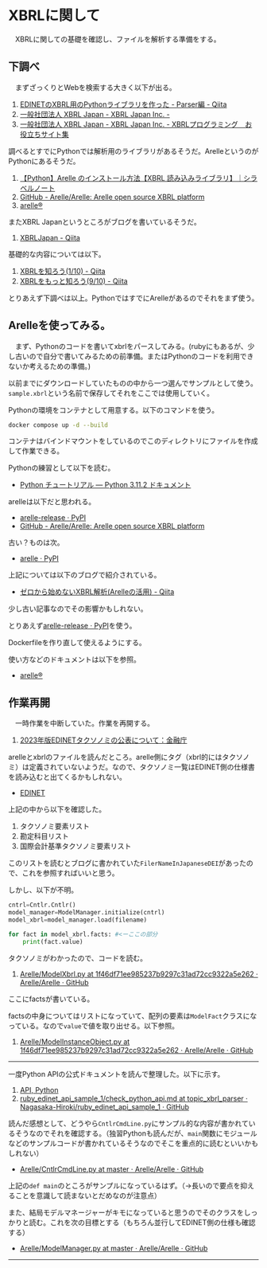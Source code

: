 # XBRLに関して
　XBRLに関しての基礎を確認し、ファイルを解析する準備をする。

## 下調べ
　まずざっくりとWebを検索する大きく以下が出る。

1. [EDINETのXBRL用のPythonライブラリを作った - Parser編 - Qiita](https://qiita.com/shoe116/items/dd362ad880f2b6baa96f)
1. [一般社団法人 XBRL Japan - XBRL Japan Inc. - ](https://www.xbrl.or.jp/)
1. [一般社団法人 XBRL Japan - XBRL Japan Inc. - XBRLプログラミング　お役立ちサイト集](https://www.xbrl.or.jp/modules/pico7/index.php?content_id=20)

調べるとすでにPythonでは解析用のライブラリがあるそうだ。ArelleというのがPythonにあるそうだ。

1. [【Python】Arelle のインストール方法【XBRL 読み込みライブラリ】｜シラベルノート](https://srbrnote.work/archives/5588)
1. [GitHub - Arelle/Arelle: Arelle open source XBRL platform](https://github.com/Arelle/Arelle)
1. [arelle®](https://arelle.org/arelle/)

またXBRL Japanというところがブログを書いているそうだ。

1. [XBRLJapan - Qiita](https://qiita.com/XBRLJapan)

基礎的な内容については以下。

1. [XBRLを知ろう(1/10) - Qiita](https://qiita.com/XBRLJapan/items/cd6af5bff5f6ae11d774)
1. [XBRLをもっと知ろう(9/10) - Qiita](https://qiita.com/XBRLJapan/items/81d965bb40b8170d9e7f)

とりあえず下調べは以上。PythonではすでにArelleがあるのでそれをまず使う。

## Arelleを使ってみる。
　まず、Pythonのコードを書いてxbrlをパースしてみる。(rubyにもあるが、少し古いので自分で書いてみるための前準備。またはPythonのコードを利用できないか考えるための準備。)

以前までにダウンロードしていたものの中から一つ選んでサンプルとして使う。`sample.xbrl`という名前で保存してそれをここでは使用していく。

Pythonの環境をコンテナとして用意する。以下のコマンドを使う。

```bash
docker compose up -d --build
```

コンテナはバインドマウントをしているのでこのディレクトリにファイルを作成して作業できる。

Pythonの練習として以下を読む。

- [Python チュートリアル — Python 3.11.2 ドキュメント](https://docs.python.org/ja/3/tutorial/index.html)

arelleは以下だと思われる。

- [arelle-release · PyPI](https://pypi.org/project/arelle-release/)
- [GitHub - Arelle/Arelle: Arelle open source XBRL platform](https://github.com/Arelle/Arelle)

古い？ものは次。

- [arelle · PyPI](https://pypi.org/project/arelle/)

上記については以下のブログで紹介されている。

- [ゼロから始めないXBRL解析(Arelleの活用) - Qiita](https://qiita.com/xtarou/items/fb3cc72b1b600b4309db)

少し古い記事なのでその影響かもしれない。

とりあえず[arelle-release · PyPI](https://pypi.org/project/arelle-release/)を使う。

Dockerfileを作り直して使えるようにする。

使い方などのドキュメントは以下を参照。
- [arelle®](https://arelle.org/arelle/)


## 作業再開
　一時作業を中断していた。作業を再開する。

1. [2023年版EDINETタクソノミの公表について：金融庁](https://www.fsa.go.jp/search/20221108.html)

arelleとxbrlのファイルを読んだところ。arelle側にタグ（xbrl的にはタクソノミ）は定義されていないようだ。なので、タクソノミ一覧はEDINET側の仕様書を読み込むと出てくるかもしれない。

- [EDINET](https://disclosure2dl.edinet-fsa.go.jp/guide/static/disclosure/WZEK0110.html)

上記の中から以下を確認した。

1. タクソノミ要素リスト
1. 勘定科目リスト
1. 国際会計基準タクソノミ要素リスト

このリストを読むとブログに書かれていた`FilerNameInJapaneseDEI`があったので、これを参照すればいいと思う。

しかし、以下が不明。

```python
cntrl=Cntlr.Cntlr()
model_manager=ModelManager.initialize(cntrl)
model_xbrl=model_manager.load(filename)

for fact in model_xbrl.facts: #<ーここの部分
    print(fact.value)
```

タクソノミがわかったので、コードを読む。

1. [Arelle/ModelXbrl.py at 1f46df71ee985237b9297c31ad72cc9322a5e262 · Arelle/Arelle · GitHub](https://github.com/Arelle/Arelle/blob/1f46df71ee985237b9297c31ad72cc9322a5e262/arelle/ModelXbrl.py#L202)

ここにfactsが書いている。

factsの中身についてはリストになっていて、配列の要素は`ModelFact`クラスになっている。なので`value`で値を取り出せる。以下参照。

1. [Arelle/ModelInstanceObject.py at 1f46df71ee985237b9297c31ad72cc9322a5e262 · Arelle/Arelle · GitHub](https://github.com/Arelle/Arelle/blob/1f46df71ee985237b9297c31ad72cc9322a5e262/arelle/ModelInstanceObject.py#LL363C28-L363C28)

---

一度Python APIの公式ドキュメントを読んで整理した。以下に示す。
1. [ API, Python](https://arelle.org/arelle/documentation/api/)
1. [ruby_edinet_api_sample_1/check_python_api.md at topic_xbrl_parser · Nagasaka-Hiroki/ruby_edinet_api_sample_1 · GitHub](https://github.com/Nagasaka-Hiroki/ruby_edinet_api_sample_1/blob/topic_xbrl_parser/xbrl_parser/check_python_api.md)

読んだ感想として、どうやら`CntlrCmdLine.py`にサンプル的な内容が書かれているそうなのでそれを確認する。（独習Pythonも読んだが、`main`関数にモジュールなどのサンプルコードが書かれているそうなのでそこを重点的に読むといいかもしれない）

- [Arelle/CntlrCmdLine.py at master · Arelle/Arelle · GitHub](https://github.com/Arelle/Arelle/blob/master/arelle/CntlrCmdLine.py)

上記の`def main`のところがサンプルになっているはず。（→長いので要点を抑えることを意識して読まないとだめなのが注意点）

また、結局モデルマネージャーがキモになっていると思うのでそのクラスをしっかりと読む。これを次の目標とする（もちろん並行してEDINET側の仕様も確認する）
- [Arelle/ModelManager.py at master · Arelle/Arelle · GitHub](https://github.com/Arelle/Arelle/blob/master/arelle/ModelManager.py)

---